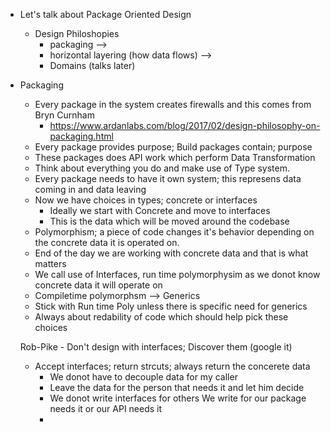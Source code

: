 - Let's talk about Package Oriented Design
    - Design Philoshopies 
        - packaging --> 
        - horizontal layering (how data flows) --> 
        - Domains (talks later)

- Packaging 
    - Every package in the system creates firewalls and this comes from Bryn Curnham
        - https://www.ardanlabs.com/blog/2017/02/design-philosophy-on-packaging.html
    - Every package provides purpose; Build packages contain; purpose
    - These packages does API work which perform Data Transformation
    - Think about everything you do and make use of Type system.
    - Every package needs to have it own system; this represens 
        data coming in and data leaving
    - Now we have choices in types; concrete or interfaces
        - Ideally we start with Concrete and move to interfaces
        - This is the data which will be moved around the codebase
    - Polymorphism; a piece of code changes it's behavior depending on the
        concrete data it is operated on. 
    - End of the day we are working with concrete data and that is what matters
    - We call use of Interfaces, run time polymorphysim as we donot know
        concrete data it will operate on
    - Compiletime polymorphsm --> Generics
    - Stick with Run time Poly unless there is specific need for generics
    - Always about redability of code which should help pick these choices

    Rob-Pike
        - Don't design with interfaces; Discover them (google it)

    - Accept interfaces; return strcuts; always return the concerete data
        - We donot have to decouple data for my caller
        - Leave the data for the person that needs it and let him decide
        - We donot write interfaces for others
            We write for our package needs it or our API needs it
        - 
